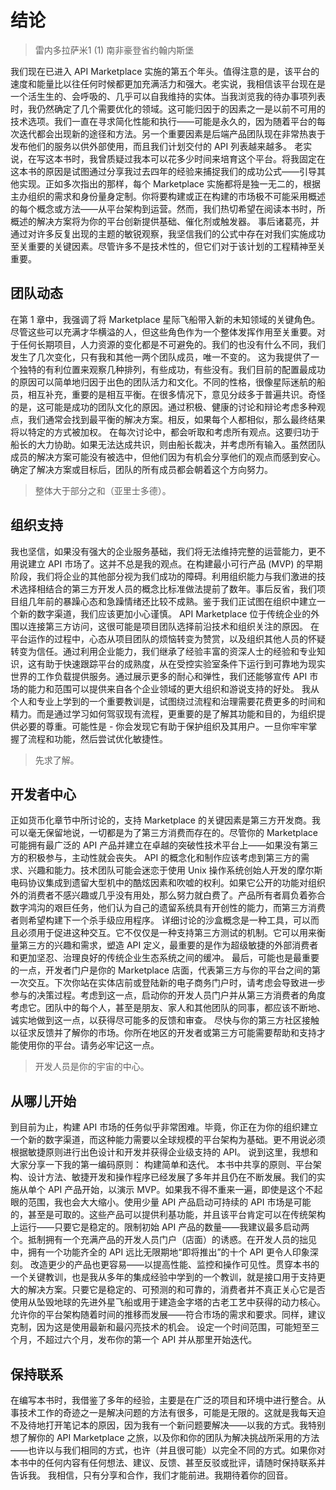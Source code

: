 # 结论
> 雷内多拉萨米1
> (1)
> 南非豪登省约翰内斯堡

我们现在已进入 API Marketplace 实施的第五个年头。值得注意的是，该平台的速度和能量比以往任何时候都更加充满活力和强大。老实说，我相信该平台现在是一个活生生的、会呼吸的、几乎可以自我维持的实体。当我浏览我的待办事项列表时，我仍然确定了几个需要优化的领域。这可能归因于的因素之一是以前不可用的技术选项。我们一直在寻求简化性能和执行——可能是永久的，因为随着平台的每次迭代都会出现新的途径和方法。另一个重要因素是后端产品团队现在非常热衷于发布他们的服务以供外部使用，而且我们计划交付的 API 列表越来越多。
老实说，在写这本书时，我曾质疑过我本可以花多少时间来培育这个平台。将我固定在这本书的原因是试图通过分享我过去四年的经验来捕捉我们的成功公式——引导其他实现。正如多次指出的那样，每个 Marketplace 实施都将是独一无二的，根据主办组织的需求和身份量身定制。你将要构建或正在构建的市场极不可能采用概述的每个概念或方法——从平台架构到运营。然而，我们热切希望在阅读本书时，所概述的解决方案将为你的平台创新提供基础、催化剂或触发器。
事后诸葛亮，并通过对许多反复出现的主题的敏锐观察，我坚信我们的公式中存在对我们实施成功至关重要的关键因素。尽管许多不是技术性的，但它们对于该计划的工程精神至关重要。

## 团队动态

在第 1 章中，我强调了将 Marketplace 星际飞船带入新的未知领域的关键角色。尽管这些可以充满才华横溢的人，但这些角色作为一个整体发挥作用至关重要。对于任何长期项目，人力资源的变化都是不可避免的。我们的也没有什么不同，我们发生了几次变化，只有我和其他一两个团队成员，唯一不变的。
这为我提供了一个独特的有利位置来观察几种排列，有些成功，有些没有。我们目前的配置最成功的原因可以简单地归因于出色的团队活力和文化。不同的性格，很像星际迷航的船员，相互补充，重要的是相互平衡。在很多情况下，意见分歧多于普遍共识。奇怪的是，这可能是成功的团队文化的原因。通过积极、健康的讨论和辩论考虑多种观点，我们通常会找到最平衡的解决方案。相反，如果每个人都相似，那么最终结果将以特定的方式被加权。
在每次讨论中，都会听取和考虑所有观点。这要归功于船长的大力协助。如果无法达成共识，则由船长裁决，并考虑所有输入。虽然团队成员的解决方案可能没有被选中，但他们因为有机会分享他们的观点而感到安心。确定了解决方案或目标后，团队的所有成员都会朝着这个方向努力。

> 整体大于部分之和（亚里士多德）。

## 组织支持
我也坚信，如果没有强大的企业服务基础，我们将无法维持完整的运营能力，更不用说建立 API 市场了。这并不总是我的观点。在构建最小可行产品 (MVP) 的早期阶段，我们将企业的其他部分视为我们成功的障碍。利用组织能力与我们激进的技术选择相结合的第三方开发人员的概念比标准做法提前了数年。事后反省，我们项目组几年前的暴躁心态和急躁情绪还比较不成熟。鉴于我们正试图在组织中建立一个新的数字渠道，我们应该更加小心谨慎。 API Marketplace 位于传统企业的外围以连接第三方访问，这很可能是项目团队选择前沿技术和组织关注的原因。
在平台运作的过程中，心态从项目团队的烦恼转变为赞赏，以及组织其他人员的怀疑转变为信任。通过利用企业能力，我们继承了经验丰富的资深人士的经验和专业知识，这有助于快速跟踪平台的成熟度，从在受控实验室条件下运行到可靠地为现实世界的工作负载提供服务。通过展示更多的耐心和弹性，我们还能够宣传 API 市场的能力和范围可以提供来自各个企业领域的更大组织和游说支持的好处。
我从个人和专业上学到的一个重要教训是，试图绕过流程和治理需要花费更多的时间和精力。而是通过学习如何驾驭现有流程，更重要的是了解其功能和目的，为组织提供必要的尊重。可能性是 - 你会发现它有助于保护组织及其用户。一旦你牢牢掌握了流程和功能，然后尝试优化敏捷性。

> 先求了解。

## 开发者中心
正如货币化章节中所讨论的，支持 Marketplace 的关键因素是第三方开发商。我可以毫无保留地说，一切都是为了第三方消费而存在的。尽管你的 Marketplace 可能拥有最广泛的 API 产品并建立在卓越的突破性技术平台上——如果没有第三方的积极参与，主动性就会丧失。
API 的概念化和制作应该考虑到第三方的需求、兴趣和能力。技术团队可能会迷恋于使用 Unix 操作系统创始人开发的摩尔斯电码协议集成到遗留大型机中的酷炫因素和吹嘘的权利。如果它公开的功能对组织外的消费者不感兴趣或几乎没有用处，那么努力就白费了。产品所有者肩负着弥合数字鸿沟的艰巨任务，他们认为自己的遗留系统具有开创性的能力，而第三方消费者则希望构建下一个杀手级应用程序。
详细讨论的沙盒概念是一种工具，可以而且必须用于促进这种交互。它不仅仅是一种支持第三方测试的机制。它可以用来衡量第三方的兴趣和需求，塑造 API 定义，最重要的是作为超级敏捷的外部消费者和更加坚忍、治理良好的传统企业生态系统之间的缓冲。
最后，可能也是最重要的一点，开发者门户是你的 Marketplace 店面，代表第三方与你的平台之间的第一次交互。下次你站在实体店前或登陆新的电子商务门户时，请考虑会导致进一步参与的决策过程。考虑到这一点，启动你的开发人员门户并从第三方消费者的角度考虑它。团队中的每个人，甚至是朋友、家人和其他团队的同事，都应该不断地、诚实地做到这一点，以获得尽可能多的反馈和审查。
尽快与你的第三方社区接触以征求反馈并了解你的市场。你所在地区的开发者或第三方可能需要帮助和支持才能使用你的平台。请务必牢记这一点。

> 开发人员是你的宇宙的中心。

## 从哪儿开始
到目前为止，构建 API 市场的任务似乎非常困难。毕竟，你正在为你的组织建立一个新的数字渠道，而这种能力需要以全球规模的平台架构为基础。更不用说必须根据敏捷原则进行出色设计和开发并获得企业级支持的 API。
说到这里，我想和大家分享一下我的第一编码原则：
构建简单和迭代。
本书中共享的原则、平台架构、设计方法、敏捷开发和操作程序已经发展了多年并且仍在不断发展。我们的实施从单个 API 产品开始，以演示 MVP。如果我不得不重来一遍，即使是这个不起眼的范围，我也会大大缩小。使用少量 API 产品启动可持续的 API 市场是可能的，甚至是可取的。这些产品可以提供利基功能，并且该平台肯定可以在传统架构上运行——只要它是稳定的。限制初始 API 产品的数量——我建议最多启动两个。抵制拥有一个充满产品的开发人员门户（店面）的诱惑。在开发人员的拙见中，拥有一个功能齐全的 API 远比无限期地“即将推出”的十个 API 更令人印象深刻。
改造更少的产品也更容易——以提高性能、监控和操作可见性。贯穿本书的一个关键教训，也是我从多年的集成经验中学到的一个教训，就是接口用于支持更大的解决方案。只要它是稳定的、可预测的和可靠的，消费者并不真正关心它是否使用从坠毁地球的先进外星飞船或用于建造金字塔的古老工艺中获得的动力核心。允许你的平台架构随着时间的推移而发展——符合市场的需求和要求。同样，建议克制，因为这是使用最新和最闪亮技术的机会。
设定一个时间范围，可能短至三个月，不超过六个月，发布你的第一个 API 并从那里开始迭代。

## 保持联系

在编写本书时，我借鉴了多年的经验，主要是在广泛的项目和环境中进行整合。从事技术工作的奇迹之一是解决问题的方法有很多，可能是无限的。这就是我每天迫不及待地打开笔记本的原因，因为我有一个新问题要解决——以我的方式。我特别想了解你的 API Marketplace 之旅，以及你和你的团队为解决挑战所采用的方法——也许以与我们相同的方式，也许（并且很可能）以完全不同的方式。如果你对本书中的任何内容有任何想法、建议、反馈、甚至反驳或批评，请随时保持联系并告诉我。
我相信，只有分享和合作，我们才能前进。我期待着你的回音。